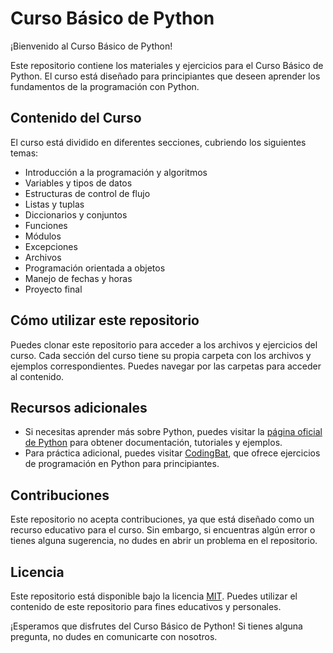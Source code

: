 # Curso Básico de Python

¡Bienvenido al Curso Básico de Python!

Este repositorio contiene los materiales y ejercicios para el Curso Básico de Python. El curso está diseñado para principiantes que deseen aprender los fundamentos de la programación con Python.

## Contenido del Curso

El curso está dividido en diferentes secciones, cubriendo los siguientes temas:

- Introducción a la programación y algoritmos
- Variables y tipos de datos
- Estructuras de control de flujo
- Listas y tuplas
- Diccionarios y conjuntos
- Funciones
- Módulos
- Excepciones
- Archivos
- Programación orientada a objetos
- Manejo de fechas y horas
- Proyecto final

## Cómo utilizar este repositorio

Puedes clonar este repositorio para acceder a los archivos y ejercicios del curso. Cada sección del curso tiene su propia carpeta con los archivos y ejemplos correspondientes. Puedes navegar por las carpetas para acceder al contenido.

## Recursos adicionales

- Si necesitas aprender más sobre Python, puedes visitar la [página oficial de Python](https://www.python.org/) para obtener documentación, tutoriales y ejemplos.
- Para práctica adicional, puedes visitar [CodingBat](https://codingbat.com/python), que ofrece ejercicios de programación en Python para principiantes.

## Contribuciones

Este repositorio no acepta contribuciones, ya que está diseñado como un recurso educativo para el curso. Sin embargo, si encuentras algún error o tienes alguna sugerencia, no dudes en abrir un problema en el repositorio.

## Licencia

Este repositorio está disponible bajo la licencia [MIT](https://opensource.org/licenses/MIT). Puedes utilizar el contenido de este repositorio para fines educativos y personales.

¡Esperamos que disfrutes del Curso Básico de Python! Si tienes alguna pregunta, no dudes en comunicarte con nosotros.

